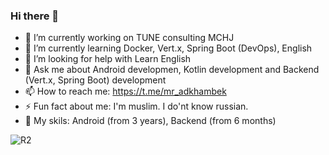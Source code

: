 ### Hi there 👋


- 🔭  I’m currently working on TUNE consulting MCHJ
- 🌱  I’m currently learning Docker, Vert.x, Spring Boot (DevOps), English
- 🤔  I’m looking for help with Learn English
- 💬  Ask me about Android developmen, Kotlin development and Backend (Vert.x, Spring Boot) development
- 📫  How to reach me: https://t.me/mr_adkhambek
- ⚡   Fun fact about me: I'm muslim. I do'nt know russian.
- 🤯  My skils: Android (from 3 years), Backend (from 6 months)


![R2](https://giphy.com/gifs/starwars-season-5-star-wars-3o84sKpXBhJ0tRhqJa)
